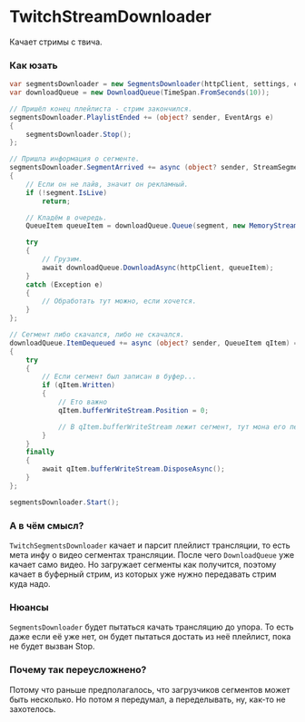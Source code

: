 # TwitchStreamDownloader
Качает стримы с твича.

### Как юзать

```c#
var segmentsDownloader = new SegmentsDownloader(httpClient, settings, channel);
var downloadQueue = new DownloadQueue(TimeSpan.FromSeconds(10));

// Пришёл конец плейлиста - стрим закончился.
segmentsDownloader.PlaylistEnded += (object? sender, EventArgs e)
{
    segmentsDownloader.Stop();
};

// Пришла информация о сегменте.
segmentsDownloader.SegmentArrived += async (object? sender, StreamSegment segment) =>
{
    // Если он не лайв, значит он рекламный.
    if (!segment.IsLive)
        return;

    // Кладём в очередь.
    QueueItem queueItem = downloadQueue.Queue(segment, new MemoryStream());

    try
    {
        // Грузим.
        await downloadQueue.DownloadAsync(httpClient, queueItem);
    }
    catch (Exception e)
    {
        // Обработать тут можно, если хочется.
    }
};

// Сегмент либо скачался, либо не скачался.
downloadQueue.ItemDequeued += async (object? sender, QueueItem qItem) =>
{
    try
    {
        // Если сегмент был записан в буфер...
        if (qItem.Written)
        {
            // Ето важно
            qItem.bufferWriteStream.Position = 0;

            // В qItem.bufferWriteStream лежит сегмент, тут мона его перенаправить в файлстрим, например
        }
    }
    finally
    {
        await qItem.bufferWriteStream.DisposeAsync();
    }
};

segmentsDownloader.Start();
```

### А в чём смысл?

`TwitchSegmentsDownloader` качает и парсит плейлист трансляции, то есть мета инфу о видео сегментах трансляции.
После чего `DownloadQueue` уже качает само видео. Но загружает сегменты как получится, поэтому качает в буферный стрим, из которых уже нужно передавать стрим куда надо.

### Нюансы

`SegmentsDownloader` будет пытаться качать трансляцию до упора. То есть даже если её уже нет, он будет пытаться достать из неё плейлист, пока не будет вызван Stop.

### Почему так переусложнено?

Потому что раньше предполагалось, что загрузчиков сегментов может быть несколько. Но потом я передумал, а переделывать, ну, как-то не захотелось.